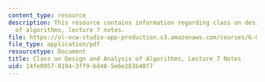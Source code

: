 ```yaml
---
content_type: resource
description: This resource contains information regarding class on design and analysis
  of algorithms, lecture 7 notes.
file: https://ol-ocw-studio-app-production.s3.amazonaws.com/courses/6-046j-design-and-analysis-of-algorithms-spring-2015/14fe095781943ff9bd485e6e263b48f7_MIT6_046JS15_lec07.pdf
file_type: application/pdf
resourcetype: Document
title: Class on Design and Analysis of Algorithms, Lecture 7 Notes
uid: 14fe0957-8194-3ff9-bd48-5e6e263b48f7
---
```


